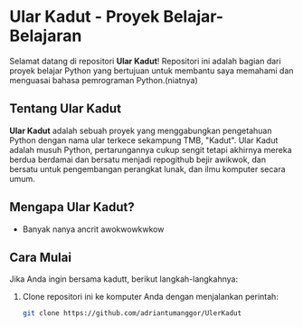 # Ular Kadut - Proyek Belajar-Belajaran

Selamat datang di repositori **Ular Kadut**! Repositori ini adalah bagian dari proyek belajar Python yang bertujuan untuk membantu saya memahami dan menguasai bahasa pemrograman Python.(niatnya)

## Tentang Ular Kadut

**Ular Kadut** adalah sebuah proyek yang menggabungkan pengetahuan Python dengan nama ular terkece sekampung TMB, "Kadut". Ular Kadut adalah musuh Python, pertarungannya cukup sengit tetapi akhirnya mereka berdua berdamai dan bersatu menjadi repogithub bejir awikwok, dan bersatu untuk pengembangan perangkat lunak, dan ilmu komputer secara umum.

## Mengapa Ular Kadut?

- Banyak nanya ancrit awokwowkwkow

## Cara Mulai

Jika Anda ingin bersama kadutt, berikut langkah-langkahnya:

1. Clone repositori ini ke komputer Anda dengan menjalankan perintah:

   ```bash
   git clone https://github.com/adriantumanggor/UlerKadut
